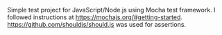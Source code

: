Simple test project for JavaScript/Node.js using Mocha test framework. I followed instructions at https://mochajs.org/#getting-started. https://github.com/shouldjs/should.js was used for assertions.